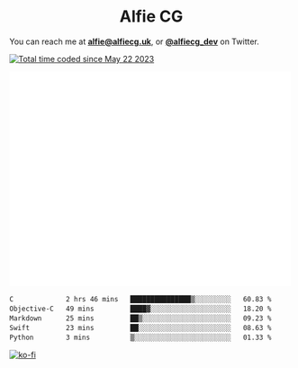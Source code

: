 <h1 align="center">Alfie CG</h1>

You can reach me at **alfie@alfiecg.uk**, or **[@alfiecg_dev](https://twitter.com/alfiecg_dev)** on Twitter.

<a href="https://wakatime.com/@61592169-b9cf-4af8-b6fa-8ac7d4369b01"><img src="https://wakatime.com/badge/user/61592169-b9cf-4af8-b6fa-8ac7d4369b01.svg" alt="Total time coded since May 22 2023" /></a>


<img align="center" src="/github-metrics.svg" alt="Metrics" width="500">

 <!--[![GitHub Streak](https://streak-stats.demolab.com/?user=alfiecg24)](https://git.io/streak-stats)-->

<!--START_SECTION:waka-->

```txt
C             2 hrs 46 mins   ███████████████▒░░░░░░░░░   60.83 %
Objective-C   49 mins         ████▓░░░░░░░░░░░░░░░░░░░░   18.20 %
Markdown      25 mins         ██▒░░░░░░░░░░░░░░░░░░░░░░   09.23 %
Swift         23 mins         ██░░░░░░░░░░░░░░░░░░░░░░░   08.63 %
Python        3 mins          ▒░░░░░░░░░░░░░░░░░░░░░░░░   01.33 %
```

<!--END_SECTION:waka-->

[![ko-fi](https://ko-fi.com/img/githubbutton_sm.svg)](https://ko-fi.com/M4M5R3BHU)
